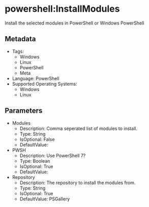 <!-- region Generated -->
# powershell:InstallModules

Install the selected modules in PowerShell or Windows PowerShell

## Metadata

- Tags:
  - Windows
  - Linux
  - PowerShell
  - Meta
- Language: PowerShell
- Supported Operating Systems:
  - Windows
  - Linux

## Parameters

- Modules
  - Description: Comma seperated list of modules to install.
  - Type: String
  - IsOptional: False
  - DefaultValue: 
- PWSH
  - Description: Use PowerShell 7?
  - Type: Boolean
  - IsOptional: True
  - DefaultValue: 
- Repository
  - Description: The repository to install the modules from.
  - Type: String
  - IsOptional: True
  - DefaultValue: PSGallery
<!-- endregion -->
